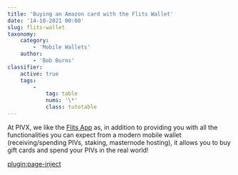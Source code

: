 ```yaml
---
title: 'Buying an Amazon card with the Flits Wallet'
date: '14-10-2021 00:00'
slug: flits-wallet
taxonomy:
    category:
        - 'Mobile Wallets'
    author:
        - 'Bob Burns'
classifier:
    active: true
    tags:
        -
            tag: table
            nums: '\*' 
            class: tutotable
---
```


At PIVX, we like the [Flits App](https://flitswallet.app/) as, in addition to providing you with all the functionalities you can expect from a modern mobile wallet (receiving/spending PIVs, staking, masternode hosting), it allows you to buy gift cards and spend your PIVs in the real world!

[plugin:page-inject](/mobile-hardware-wallets/flits-wallet/flits-buy-gift-cart)
